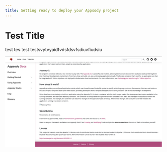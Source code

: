 ```yaml
---
title: Getting ready to deploy your Appsody project
---
```


# Test Title
test tes test testsvytvyaidfvdsfdsvfsdiuvfiudsiu

![Test](./test.png)

